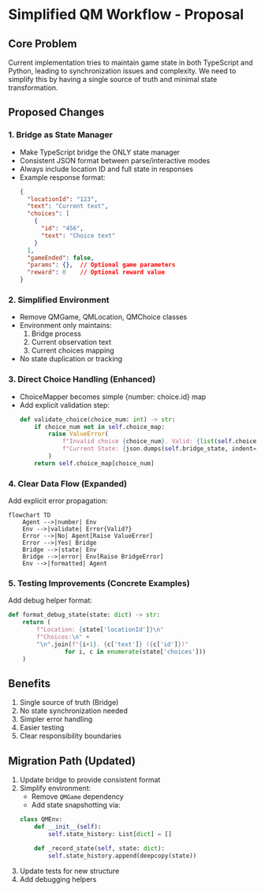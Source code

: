 # Simplified QM Workflow - Proposal

## Core Problem
Current implementation tries to maintain game state in both TypeScript and Python,
leading to synchronization issues and complexity. We need to simplify this by having
a single source of truth and minimal state transformation.

## Proposed Changes

### 1. Bridge as State Manager
- Make TypeScript bridge the ONLY state manager
- Consistent JSON format between parse/interactive modes
- Always include location ID and full state in responses
- Example response format:
  ```json
  {
    "locationId": "123",
    "text": "Current text",
    "choices": [
      {
        "id": "456",
        "text": "Choice text"
      }
    ],
    "gameEnded": false,
    "params": {},  // Optional game parameters
    "reward": 0    // Optional reward value
  }
  ```

### 2. Simplified Environment
- Remove QMGame, QMLocation, QMChoice classes
- Environment only maintains:
  1. Bridge process
  2. Current observation text
  3. Current choices mapping
- No state duplication or tracking

### 3. Direct Choice Handling (Enhanced)
- ChoiceMapper becomes simple {number: choice.id} map
- Add explicit validation step:
  ```python
  def validate_choice(choice_num: int) -> str:
      if choice_num not in self.choice_map:
          raise ValueError(
              f"Invalid choice {choice_num}. Valid: {list(self.choice_map.keys())}\n"
              f"Current State: {json.dumps(self.bridge_state, indent=2)}"
          )
      return self.choice_map[choice_num]
  ```

### 4. Clear Data Flow (Expanded)
Add explicit error propagation:
```mermaid
flowchart TD
    Agent -->|number| Env
    Env -->|validate| Error{Valid?}
    Error -->|No| Agent[Raise ValueError]
    Error -->|Yes| Bridge
    Bridge -->|state| Env
    Bridge -->|error| Env[Raise BridgeError]
    Env -->|formatted| Agent
```

### 5. Testing Improvements (Concrete Examples)
Add debug helper format:
```python
def format_debug_state(state: dict) -> str:
    return (
        f"Location: {state['locationId']}\n"
        f"Choices:\n" +
        "\n".join(f"{i+1}. {c['text']} ({c['id']})"
                for i, c in enumerate(state['choices']))
    )
```

## Benefits
1. Single source of truth (Bridge)
2. No state synchronization needed
3. Simpler error handling
4. Easier testing
5. Clear responsibility boundaries

## Migration Path (Updated)
1. Update bridge to provide consistent format
2. Simplify environment:
   - Remove `QMGame` dependency
   - Add state snapshotting via:
   ```python
   class QMEnv:
       def __init__(self):
           self.state_history: List[dict] = []

       def _record_state(self, state: dict):
           self.state_history.append(deepcopy(state))
   ```
3. Update tests for new structure
4. Add debugging helpers
